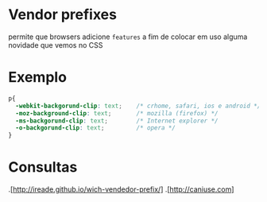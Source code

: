 # Vendor prefixes

permite que browsers adicione `features`
a fim de colocar em uso alguma novidade que vemos no CSS

# Exemplo

```css
p{
  -webkit-backgorund-clip: text;    /* crhome, safari, ios e android */
  -moz-background-clip: text;       /* mozilla (firefox) */
  -ms-backgorund-clip: text;        /* Internet explorer */
  -o-backgorund-clip: text;         /* opera */
}
```
# Consultas
.[http://ireade.github.io/wich-vendedor-prefix/]
.[http://caniuse.com]